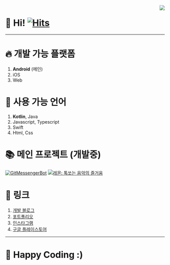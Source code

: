 <img align="right" src="https://github-readme-stats.vercel.app/api?username=jisungbin&show_icons=true&count_private=true&include_all_commits=true" />

# 👋 Hi! [![Hits](https://hits.seeyoufarm.com/api/count/incr/badge.svg?url=https%3A%2F%2Fgithub.com%2Fjisungbin%2Fjisungbin&count_bg=%2396D667&title_bg=%23555555&icon=ghostery.svg&icon_color=%23FFFFFF&title=see+my+profile&edge_flat=false)](https://github.com/jisungbin/fashion-guide)

-----

# 🔥 개발 가능 플랫폼
1. **Android** (메인)
2. iOS
3. Web

# 🔧 사용 가능 언어
1. **Kotlin**, Java
2. Javascript, Typescript
3. Swift
4. Html, Css

# 📚 메인 프로젝트 (개발중)
[![GitMessengerBot](https://github-readme-stats.vercel.app/api/pin/?username=gitmessengerbot&repo=GitMessengerBot-Android)](https://github.com/GitMessengerBot/GitMessengerBot-Android)
[![레몬: 톡쏘는 음악의 즐거움](https://github-readme-stats.vercel.app/api/pin/?username=brave-people&repo=Dev-Event-Android)](https://github.com/brave-people/Dev-Event-Android)

# 🔗 링크
1. [개발 블로그](https://sungbin.me)
2. [포트폴리오](https://sungb.in)
4. [인스타그램](https://www.instagram.com/sungbin__5304)
5. [구글 플레이스토어](https://play.google.com/store/apps/dev?id=5527691348431041833)

-----

# 🤗 Happy Coding :)

